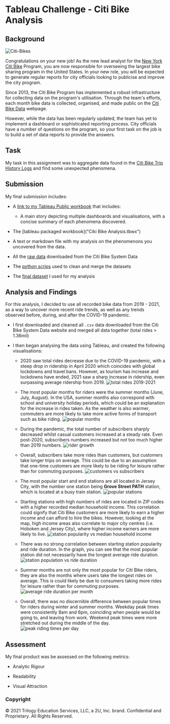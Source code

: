 # Tableau Challenge - Citi Bike Analysis

## Background

![Citi-Bikes](Images/citi-bike-station-bikes.jpg)

Congratulations on your new job! As the new lead analyst for the [New York Citi Bike](https://en.wikipedia.org/wiki/Citi_Bike) Program, you are now responsible for overseeing the largest bike sharing program in the United States. In your new role, you will be expected to generate regular reports for city officials looking to publicise and improve the city program.

Since 2013, the Citi Bike Program has implemented a robust infrastructure for collecting data on the program's utilisation. Through the team's efforts, each month bike data is collected, organised, and made public on the [Citi Bike Data](https://www.citibikenyc.com/system-data) webpage.

However, while the data has been regularly updated, the team has yet to implement a dashboard or sophisticated reporting process. City officials have a number of questions on the program, so your first task on the job is to build a set of data reports to provide the answers.

## Task

My task in this assignment was to aggregate data found in the [Citi Bike Trip History Logs](https://ride.citibikenyc.com/system-data) and find some unexpected phenomena.

## Submission

My final submission includes:

* A [link to my Tableau Public workbook](https://public.tableau.com/views/CitiBikeAnalysis_16568299440390/Story1?:language=en-US&publish=yes&:display_count=n&:origin=viz_share_link) that includes:

  * A main story depicting multiple dashboards and visualisations, with a concise summary of each phenomena discovered.

* The [tableau packaged workbook]("Ciki Bike Analysis.tbwx")
* A text or markdown file with my analysis on the phenomenons you uncovered from the data.
* All the [raw data](raw_data) downloaded from the Citi Bike System Data
* The [python scrips](jupyter_notebooks) used to clean and merge the datasets
* The [final dataset](cleaned_data/all_data.csv) I used for my analysis

## Analysis and Findings
For this analysis, I decided to use all recorded bike data from 2019 - 2021, as a way to uncover more recent ride trends, as well as any trends observed before, during, and after the COVID-19 pandemic. 

* I first downloaded and cleaned all `.csv` data downloaded from the Citi Bike System Data website and merged all data together (total rides > 1.36mil)

* I then began analysing the data using Tableau, and created the following visualisations:

    * 2020 saw total rides decrease due to the COVID-19 pandemic, with a steep drop in ridership in April 2020 which coincides with global lockdowns and travel bans. However, as tourism has increase and lockdowns have ended, 2021 saw a sharp increase in ridership, even surpassing average ridership from 2019.
    ![total rides 2019-2021](images/total_rides.png)

    * The most popular months for riders were the summer months (June, July, August). In the USA, summer months also correspond with school and university holiday periods, which could be an explanation for the increase in rides taken. As the weather is also warmer, commuters are more likely to take more active forms of transport such as bike riding.
    ![popular months](images/popular_months.png)

    * During the pandemic, the total number of subscribers sharply decreased whilst casual customers increased at a steady rate. Even post-2020, subscribers numbers increased but not too much higher than 2019 numbers.
    ![rider growth](images/rider_growth.png)

    * Overall, subscribers take more rides than customers, but customers take longer trips on average. This could be due to an assumption that one-time customers are more likely to be riding for leisure rather than for commuting purposes.
    ![customers vs subscribers](images/customers_vs_subscribers.png)

    * The most popular start and end stations are all located in Jersey City, with the number one station being **Grove Street PATH** station, which is located at a busy train station.
    ![popular stations](images/popular_stations.png)

    * Starting stations with high numbers of rides are located in ZIP codes with a higher recorded median household income. This correlation could signify that Citi Bike customers are more likely to earn a higher income and can afford to hire the bikes. However, looking at the map, high income areas also correlate to major city centres (i.e. Hoboken and Jersey City), where higher income earners are more likely to live.
    ![station popularity vs median household income](images/stations_vs_income.png)

    * There was no strong correlation between starting station popularity and ride duration. In the graph, you can see that the most popular station did not necessarily have the longest average ride duration.
    ![station population vs ride duration](images/station_vs_duration.png)

    * Summer months are not only the most popular for Citi Bike riders, they are also the months where users take the longest rides on average. This is could likely be due to consumers taking more rides for leisure rather than for commuting purposes.
    ![average ride duration per month](images/ride_duration_months.png)

    * Overall, there was no discernible difference between popular times for riders during winter and summer months. Weekday peak times were consistently 8am and 6pm, coinciding when people would be going to, and leaving from work. Weekend peak times were more stretched out during the middle of the day.
    ![peak riding times per day](images/peak_riding_times.png)

## Assessment

My final product was be assessed on the following metrics:

* Analytic Rigour

* Readability

* Visual Attraction


### Copyright

© 2021 Trilogy Education Services, LLC, a 2U, Inc. brand. Confidential and Proprietary. All Rights Reserved.